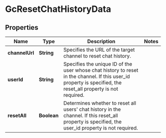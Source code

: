 

# GcResetChatHistoryData


## Properties

Name | Type | Description | Notes
------------ | ------------- | ------------- | -------------
**channelUrl** | **String** | Specifies the URL of the target channel to reset chat history. | 
**userId** | **String** | Specifies the unique ID of the user whose chat history to reset in the channel. If this user_id property is specified, the reset_all property is not required. | 
**resetAll** | **Boolean** | Determines whether to reset all users&#39; chat history in the channel. If this reset_all property is specified, the user_id property is not required. | 



